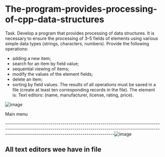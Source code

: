 # The-program-provides-processing-of-cpp-data-structures


Task.
Develop a program that provides processing of data structures. It is necessary to ensure the processing of 3–5 fields of elements using various simple data types (strings, characters, numbers). Provide the following operations: 
- adding a new item; 
- search for an item by field value; 
- sequential viewing of items; 
- modify the values of the element fields; 
- delete an item; 
- sorting by field values. 
The results of all operations must be saved in a file (create at least ten corresponding records in the file). 
The element is: Text editors: (name, manufacturer, license, rating, price). 


![image](https://github.com/Taras-P-Kob/The-program-provides-processing-of-cpp-data-structures/assets/119957094/d6cd28cd-ddac-47c7-bc23-5203bd7c93ad)

Main menu

-------------------------------------------------------------------------------------------------------------------------------------------------------------------------------------------------------------------![image](https://github.com/Taras-P-Kob/The-program-provides-processing-of-cpp-data-structures/assets/119957094/74982141-c74e-46d0-b8b0-fbb8ef1245d3)

All text editors wee have in file
--------------------------------------------------------------------------------------------------------------------------------------------------------------------------------------------------------------------


